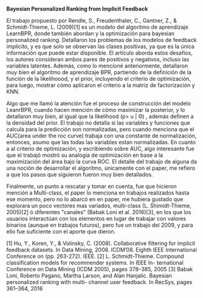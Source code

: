 **Bayesian Personalized Ranking from Implicit Feedback**

El trabajo propuesto por Rendle, S., Freudenthaler, C., Gantner, Z., & Schmidt-Thieme, L. (2009)[1] es un modelo del algoritmo de aprendizaje LearnBPR, donde también abordan y la optimización para bayesian personalized ranking. Detallaron los problemas de los modelos de feedback implícito, y es que solo se observan las clases positivas, ya que es la única información que puede estar disponible. El artículo aborda estos desafíos, los autores consideran ambos pares de positivos y negativos, incluso las variables latentes. Además, como lo mencioné anteriormente, detallaron muy bien el algoritmo de aprendizaje BPR, partiendo de la definición de la función de la likelihoood, y el prior, incluyendo el criterio de optimización, para luego, mostrar cómo aplicaron el criterio a la matriz de factorización y KNN.

Algo que me llamó la atención fue el proceso de construcción del modelo LeanrBPR, cuando hacen mención de cómo maximizar la posterior, y lo detallaron muy bien, al igual que la likelihood (p> u | Θ) , además definen a la densidad del prior. El trabajo no detalla si las variables y funciones que calcula para la predicción son normalizadas, pero cuando menciona que el AUC(area under the roc curve) trabaja con una constante de normalización, entonces, asumo que las todas las variables estan normalizadas. En cuanto a al criterio de optimización, y escribiendo sobre AUC, algo interesante fue que el trabajó mostró su analogía de optimización en base a la maximización del área bajo la curva ROC. El detalle del trabajo de alguna da una noción de desarrollar el algoritmo, únicamente con el paper, me refiero a que los pasos que siguieron fueron muy bien detallados.


Finalmente, un punto a rescatar y tomar en cuenta, fue que hicieron mención a Multi-class, el paper lo menciona en trabajos realizados hasta ese momento,  pero no lo abarcó en en paper, me hubiera gustado que explorara un poco vectores mas variados, multi-class (L. Shimidt-Thieme, 2005)[2]  ó  diferentes "canales" (Babak Loni et al. 2016)[3], en los que los usuarios interactúan con los elementos en lugar de trabajar con valores binarios (aunque en trabajos futuros), pero fue un trabajo del 2009, y para ello fue suficiente con el aporte que dieron. 


[1] Hu, Y., Koren, Y., & Volinsky, C. (2008). Collaborative filtering for implicit feedback datasets. In Data Mining, 2008. ICDM’08. Eighth IEEE International Conference on (pp. 263-272). IEEE.
[2] L. Schmidt-Thieme. Compound classification models for recommender systems. In IEEE In- ternational Conference on Data Mining (ICDM 2005), pages 378–385, 2005
[3] Babak Loni, Roberto Pagano, Martha Larson, and Alan Hanjalic. Bayesian personalized ranking with multi- channel user feedback. In RecSys, pages 361–364, 2016
